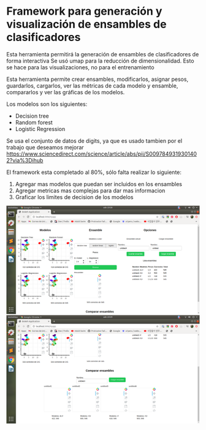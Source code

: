 # Framework para generación y visualización de ensambles de clasificadores

Esta herramienta permitirá la generación de ensambles de clasificadores de forma interactiva
Se usó umap para la reducción de dimensionalidad. Esto se hace para las visualizaciones, no para el entrenamiento

Esta herramienta permite crear ensambles, modificarlos, asignar pesos, guardarlos, cargarlos, ver las métricas
de cada modelo y ensamble, compararlos y ver las gráficas de los modelos.

Los modelos son los siguientes:
- Decision tree
- Random forest
- Logistic Regression

Se usa el conjunto de datos de digits, ya que es usado tambien por el trabajo que deseamos mejorar https://www.sciencedirect.com/science/article/abs/pii/S0097849319301402?via%3Dihub

El framework esta completado al 80%, sólo falta realizar lo siguiente:
1. Agregar mas modelos que puedan ser incluidos en los ensambles
2. Agregar metricas mas complejas para dar mas informacion
3. Graficar los limites de decision de los modelos

![alt text](https://github.com/agublazer/pfc2/blob/master/main1.png?raw=true)
![alt text](https://github.com/agublazer/pfc2/blob/master/main2.png?raw=true)
